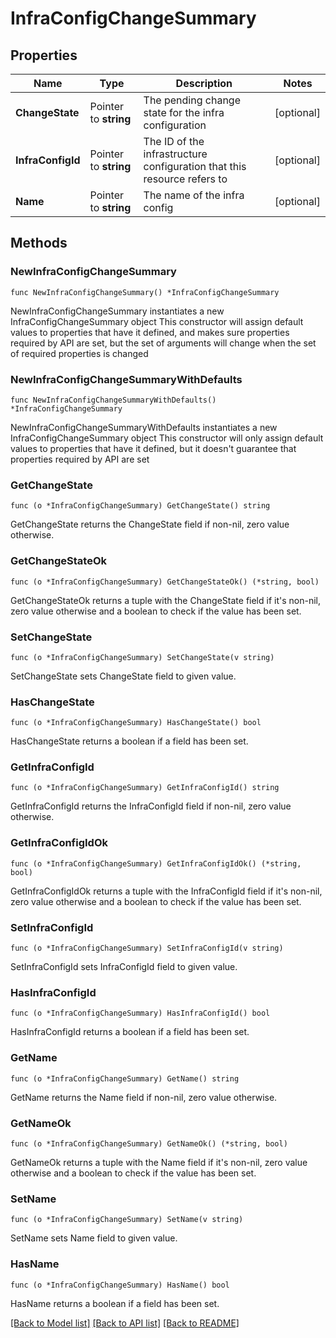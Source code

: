 # InfraConfigChangeSummary

## Properties

Name | Type | Description | Notes
------------ | ------------- | ------------- | -------------
**ChangeState** | Pointer to **string** | The pending change state for the infra configuration | [optional] 
**InfraConfigId** | Pointer to **string** | The ID of the infrastructure configuration that this resource refers to | [optional] 
**Name** | Pointer to **string** | The name of the infra config | [optional] 

## Methods

### NewInfraConfigChangeSummary

`func NewInfraConfigChangeSummary() *InfraConfigChangeSummary`

NewInfraConfigChangeSummary instantiates a new InfraConfigChangeSummary object
This constructor will assign default values to properties that have it defined,
and makes sure properties required by API are set, but the set of arguments
will change when the set of required properties is changed

### NewInfraConfigChangeSummaryWithDefaults

`func NewInfraConfigChangeSummaryWithDefaults() *InfraConfigChangeSummary`

NewInfraConfigChangeSummaryWithDefaults instantiates a new InfraConfigChangeSummary object
This constructor will only assign default values to properties that have it defined,
but it doesn't guarantee that properties required by API are set

### GetChangeState

`func (o *InfraConfigChangeSummary) GetChangeState() string`

GetChangeState returns the ChangeState field if non-nil, zero value otherwise.

### GetChangeStateOk

`func (o *InfraConfigChangeSummary) GetChangeStateOk() (*string, bool)`

GetChangeStateOk returns a tuple with the ChangeState field if it's non-nil, zero value otherwise
and a boolean to check if the value has been set.

### SetChangeState

`func (o *InfraConfigChangeSummary) SetChangeState(v string)`

SetChangeState sets ChangeState field to given value.

### HasChangeState

`func (o *InfraConfigChangeSummary) HasChangeState() bool`

HasChangeState returns a boolean if a field has been set.

### GetInfraConfigId

`func (o *InfraConfigChangeSummary) GetInfraConfigId() string`

GetInfraConfigId returns the InfraConfigId field if non-nil, zero value otherwise.

### GetInfraConfigIdOk

`func (o *InfraConfigChangeSummary) GetInfraConfigIdOk() (*string, bool)`

GetInfraConfigIdOk returns a tuple with the InfraConfigId field if it's non-nil, zero value otherwise
and a boolean to check if the value has been set.

### SetInfraConfigId

`func (o *InfraConfigChangeSummary) SetInfraConfigId(v string)`

SetInfraConfigId sets InfraConfigId field to given value.

### HasInfraConfigId

`func (o *InfraConfigChangeSummary) HasInfraConfigId() bool`

HasInfraConfigId returns a boolean if a field has been set.

### GetName

`func (o *InfraConfigChangeSummary) GetName() string`

GetName returns the Name field if non-nil, zero value otherwise.

### GetNameOk

`func (o *InfraConfigChangeSummary) GetNameOk() (*string, bool)`

GetNameOk returns a tuple with the Name field if it's non-nil, zero value otherwise
and a boolean to check if the value has been set.

### SetName

`func (o *InfraConfigChangeSummary) SetName(v string)`

SetName sets Name field to given value.

### HasName

`func (o *InfraConfigChangeSummary) HasName() bool`

HasName returns a boolean if a field has been set.


[[Back to Model list]](../README.md#documentation-for-models) [[Back to API list]](../README.md#documentation-for-api-endpoints) [[Back to README]](../README.md)


